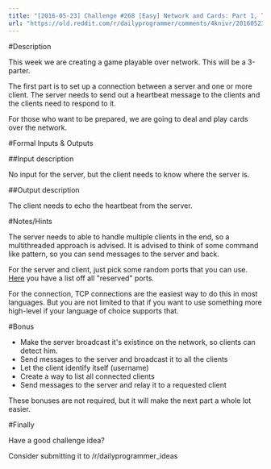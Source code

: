 ```yaml
---
title: "[2016-05-23] Challenge #268 [Easy] Network and Cards: Part 1, The network"
url: "https://old.reddit.com/r/dailyprogrammer/comments/4knivr/20160523_challenge_268_easy_network_and_cards/"
---
```


#Description

This week we are creating a game playable over network. This will be a 3-parter.

The first part is to set up a connection between a server and one or more client.
The server needs to send out a heartbeat message to the clients and the clients need to respond to it.

For those who want to be prepared, we are going to deal and play cards over the network.

#Formal Inputs & Outputs

##Input description

No input for the server, but the client needs to know where the server is.

##Output description

The client needs to echo the heartbeat from the server.

#Notes/Hints

The server needs to able to handle multiple clients in the end, so a multithreaded approach is advised.
It is advised to think of some command like pattern, so you can send messages to the server and back.

For the server and client, just pick some random ports that you can use. [Here](https://en.wikipedia.org/wiki/List_of_TCP_and_UDP_port_numbers) you have a list off all "reserved" ports.

For the connection, TCP connections are the easiest way to do this in most languages. But you are not limited to that if you want to use something more high-level if your language of choice supports that.

#Bonus

 - Make the server broadcast it's existince on the network, so clients can detect him.
 - Send messages to the server and broadcast it to all the clients
 - Let the client identify itself (username)
 - Create a way to list all connected clients
 - Send messages to the server and relay it to a requested client

These bonuses are not required, but it will make the next part a whole lot easier.

#Finally

Have a good challenge idea?

Consider submitting it to /r/dailyprogrammer_ideas
